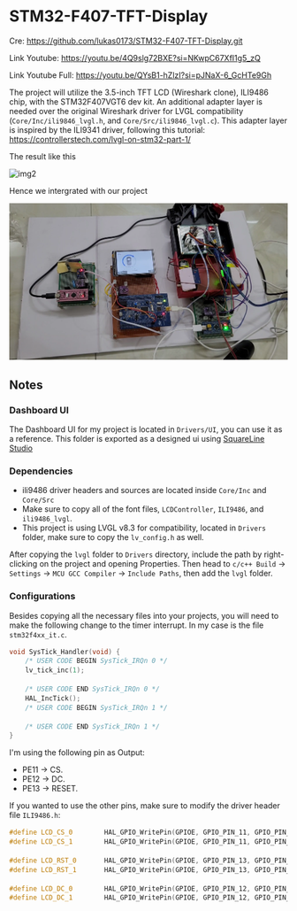 # STM32-F407-TFT-Display

Cre: https://github.com/lukas0173/STM32-F407-TFT-Display.git

Link Youtube: https://youtu.be/4Q9slg72BXE?si=NKwpC67XfI1g5_zQ

Link Youtube Full: https://youtu.be/QYsB1-hZlzI?si=pJNaX-6_GcHTe9Gh


The project will utilize the 3.5-inch TFT LCD (Wireshark clone), ILI9486 chip, with the STM32F407VGT6 dev kit. An additional adapter layer is needed over the original Wireshark driver for LVGL compatibility (`Core/Inc/ili9846_lvgl.h`, and `Core/Src/ili9846_lvgl.c`). This adapter layer is inspired by the ILI9341 driver, following this tutorial: https://controllerstech.com/lvgl-on-stm32-part-1/

The result like this

![img2](https://github.com/hminh1012/STM32-F407-TFT-Display-main/blob/8da09e22ca64517237e741999bbd76d977fa7cdc/img/UI_d%E1%BA%B9mo.gif)


Hence we intergrated with our project

![img](https://github.com/hminh1012/STM32-F407-TFT-Display-main/blob/4f19c8eadb7831bfeaed505349f6ff52e63e673b/img/Full.png)


## Notes
### Dashboard UI
The Dashboard UI for my project is located in `Drivers/UI`, you can use it as a reference. This folder is exported as a designed ui using [SquareLine Studio](http://squareline.io/)
### Dependencies
- ili9486 driver headers and sources are located inside `Core/Inc` and `Core/Src`
- Make sure to copy all of the font files, `LCDController`, `ILI9486`, and `ili9486_lvgl`.
- This project is using LVGL v8.3 for compatibility, located in `Drivers` folder, make sure to copy the `lv_config.h` as well.

After copying the `lvgl` folder to `Drivers` directory, include the path by right-clicking on the project and opening Properties. Then head to `c/c++ Build` -> `Settings` -> `MCU GCC Compiler` -> `Include Paths`, then add the `lvgl` folder.
### Configurations
Besides copying all the necessary files into your projects, you will need to make the following change to the timer interrupt. In my case is the file `stm32f4xx_it.c`.
```c
void SysTick_Handler(void) {
	/* USER CODE BEGIN SysTick_IRQn 0 */
	lv_tick_inc(1);

	/* USER CODE END SysTick_IRQn 0 */
	HAL_IncTick();
	/* USER CODE BEGIN SysTick_IRQn 1 */

	/* USER CODE END SysTick_IRQn 1 */
}
```
I'm using the following pin as Output:
- PE11 -> CS.
- PE12 -> DC.
- PE13 -> RESET.
  
If you wanted to use the other pins, make sure to modify the driver header file `ILI9486.h`:
```cpp
#define LCD_CS_0        HAL_GPIO_WritePin(GPIOE, GPIO_PIN_11, GPIO_PIN_RESET);
#define LCD_CS_1        HAL_GPIO_WritePin(GPIOE, GPIO_PIN_11, GPIO_PIN_SET);

#define LCD_RST_0       HAL_GPIO_WritePin(GPIOE, GPIO_PIN_13, GPIO_PIN_RESET);
#define LCD_RST_1       HAL_GPIO_WritePin(GPIOE, GPIO_PIN_13, GPIO_PIN_SET);

#define LCD_DC_0        HAL_GPIO_WritePin(GPIOE, GPIO_PIN_12, GPIO_PIN_RESET);
#define LCD_DC_1        HAL_GPIO_WritePin(GPIOE, GPIO_PIN_12, GPIO_PIN_SET);
```

